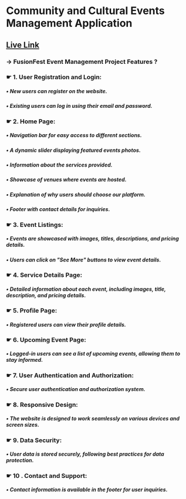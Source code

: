 # Community and Cultural Events Management Application

## [ Live Link](https://event-management-auth-6857d.web.app/)

### &rarr; FusionFest Event Management Project Features ?

### &#9755; 1. User Registration and Login:
##### &bull; New users can register on the website.
##### &bull; Existing users can log in using their email and password.
### &#9755; 2. Home Page:
##### &bull; Navigation bar for easy access to different sections.
##### &bull; A dynamic slider displaying featured events photos.
##### &bull; Information about the services provided.
##### &bull; Showcase of venues where events are hosted.
##### &bull; Explanation of why users should choose our platform.
##### &bull; Footer with contact details for inquiries.
### &#9755; 3. Event Listings:
##### &bull; Events are showcased with images, titles, descriptions, and pricing details.
##### &bull; Users can click on "See More" buttons to view event details.
### &#9755; 4. Service Details Page:
##### &bull; Detailed information about each event, including images, title, description, and pricing details.
### &#9755; 5. Profile Page:
##### &bull; Registered users can view their profile details.

### &#9755; 6. Upcoming Event Page:
##### &bull; Logged-in users can see a list of upcoming events, allowing them to stay informed.
### &#9755; 7. User Authentication and Authorization:
##### &bull; Secure user authentication and authorization system.
### &#9755; 8. Responsive Design:
##### &bull; The website is designed to work seamlessly on various devices and screen sizes.
### &#9755; 9. Data Security:
##### &bull; User data is stored securely, following best practices for data protection.
### &#9755; 10 . Contact and Support:
##### &bull; Contact information is available in the footer for user inquiries.